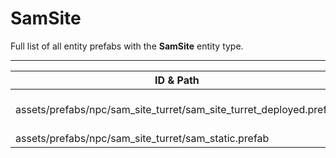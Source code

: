 # SamSite
Full list of all <Badge type="warning" text="2"/> entity prefabs with the **SamSite** entity type.

---
| ID & Path |
| --- |
| <a href="#2059775839"><Badge id="2059775839" type="tip" text="#"/></a> <Badge type="tip" text="2059775839"/> <br> assets/prefabs/npc/sam_site_turret/sam_site_turret_deployed.prefab |
| <a href="#2934818568"><Badge id="2934818568" type="tip" text="#"/></a> <Badge type="tip" text="2934818568"/> <br> assets/prefabs/npc/sam_site_turret/sam_static.prefab |
